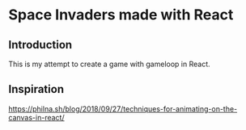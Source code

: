 # Space Invaders made with React

## Introduction

This is my attempt to create a game with gameloop in React.

## Inspiration

https://philna.sh/blog/2018/09/27/techniques-for-animating-on-the-canvas-in-react/
